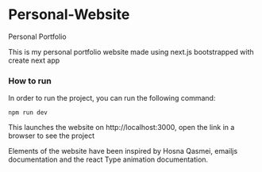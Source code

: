 # Personal-Website

Personal Portfolio

This is my personal portfolio website made using next.js bootstrapped with create next app

### How to run

In order to run the project, you can run the following command:

```
npm run dev
```

This launches the website on http://localhost:3000, open the link in a browser to see the project

Elements of the website have been inspired by Hosna Qasmei, emailjs documentation and the react Type animation documentation.
